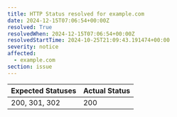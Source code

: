 ```yaml
---
title: HTTP Status resolved for example.com
date: 2024-12-15T07:06:54+00:00Z
resolved: True
resolvedWhen: 2024-12-15T07:06:54+00:00Z
resolvedStartTime: 2024-10-25T21:09:43.191474+00:00
severity: notice
affected:
  - example.com
section: issue
---
```


| Expected Statuses | Actual Status  |
|-------------------|----------------|
| 200, 301, 302 | 200 |
